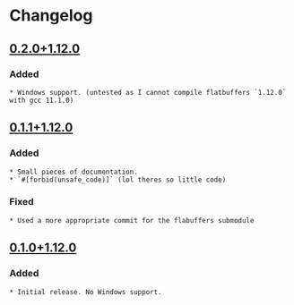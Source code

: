 # Changelog

## [0.2.0+1.12.0](https://github.com/chippers/flatc.rs/commit/9b8be15833e3e183b7b7891adf6332c7c1ebd454)
### Added
    * Windows support. (untested as I cannot compile flatbuffers `1.12.0` with gcc 11.1.0)

## [0.1.1+1.12.0](https://github.com/chippers/flatc.rs/commit/d8250dfcb1f71708132820ec7fc35def0a55b3fb)
### Added
    * Small pieces of documentation.
    * `#[forbid(unsafe_code)]` (lol theres so little code)

### Fixed
    * Used a more appropriate commit for the flabuffers submodule

## [0.1.0+1.12.0](https://github.com/chippers/flatc.rs/commit/f624ad2f168d2511ecf6f5de7ce268d54fe0de63)
### Added
    * Initial release. No Windows support.